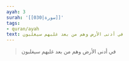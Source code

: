 ```yaml
---
ayah: 3
surah: '[[030|سورة]]'
tags:
- quran/ayah
text: في أدنى الأرض وهم من بعد غلبهم سيغلبون
---
```

> في أدنى الأرض وهم من بعد غلبهم سيغلبون
